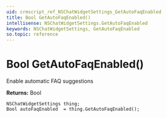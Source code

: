 ```yaml
---
uid: crmscript_ref_NSChatWidgetSettings_GetAutoFaqEnabled
title: Bool GetAutoFaqEnabled()
intellisense: NSChatWidgetSettings.GetAutoFaqEnabled
keywords: NSChatWidgetSettings, GetAutoFaqEnabled
so.topic: reference
---
```


# Bool GetAutoFaqEnabled()

Enable automatic FAQ suggestions

**Returns:** Bool

```crmscript
NSChatWidgetSettings thing;
Bool autoFaqEnabled  = thing.GetAutoFaqEnabled();
```

